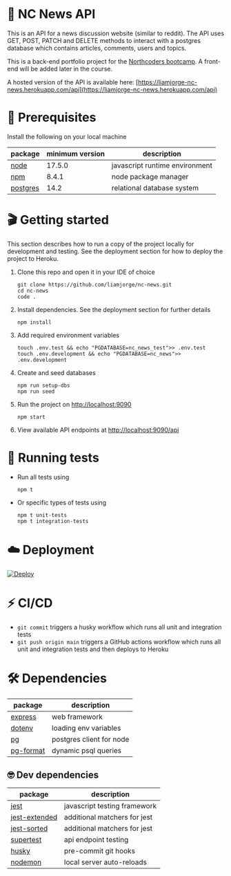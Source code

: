 # 📰 NC News API

This is an API for a news discussion website (similar to reddit). The API uses GET, POST, PATCH and DELETE methods to interact with a postgres database which contains articles, comments, users and topics.

This is a back-end portfolio project for the [Northcoders bootcamp](https://northcoders.com). A front-end will be added later in the course.

A hosted version of the API is available here: [https://liamjorge-nc-news.herokuapp.com/api](https://liamjorge-nc-news.herokuapp.com/api)

# 📣 Prerequisites

Install the following on your local machine

| package                                | minimum version | description                    |
| -------------------------------------- | --------------- | ------------------------------ |
| [node](https://nodejs.org/en/)         | 17.5.0          | javascript runtime environment |
| [npm](https://www.npmjs.com)           | 8.4.1           | node package manager           |
| [postgres](https://www.postgresql.org) | 14.2            | relational database system     |

# 🎬 Getting started

This section describes how to run a copy of the project locally for development and testing. See the deployment section for how to deploy the project to Heroku.

1. Clone this repo and open it in your IDE of choice

   ```
   git clone https://github.com/liamjorge/nc-news.git
   cd nc-news
   code .
   ```

2. Install dependencies. See the deployment section for further details

   ```
   npm install
   ```

3. Add required environment variables

   ```
   touch .env.test && echo "PGDATABASE=nc_news_test">> .env.test
   touch .env.development && echo "PGDATABASE=nc_news">> .env.development
   ```

4. Create and seed databases

   ```
   npm run setup-dbs
   npm run seed
   ```

5. Run the project on [http://localhost:9090](http://localhost:9090)

   ```
   npm start
   ```

6. View available API endpoints at [http://localhost:9090/api](http://localhost:9090/api)

# 🧪 Running tests

- Run all tests using

  ```
  npm t
  ```

- Or specific types of tests using

  ```
  npm t unit-tests
  npm t integration-tests
  ```

# ☁️ Deployment

[![Deploy](https://www.herokucdn.com/deploy/button.svg)](https://heroku.com/deploy?template=https://github.com/liamjorge/nc-news)

# ⚡️ CI/CD

- `git commit` triggers a husky workflow which runs all unit and integration tests
- `git push origin main` triggers a GitHub actions workflow which runs all unit and integration tests and then deploys to Heroku

# 🛠 Dependencies

| package                                              | description              |
| ---------------------------------------------------- | ------------------------ |
| [express](https://www.npmjs.com/package/express)     | web framework            |
| [dotenv](https://www.npmjs.com/package/dotenv)       | loading env variables    |
| [pg](https://www.npmjs.com/package/pg)               | postgres client for node |
| [pg-format](https://www.npmjs.com/package/pg-format) | dynamic psql queries     |

## 🤓 Dev dependencies

| package                                                      | description                  |
| ------------------------------------------------------------ | ---------------------------- |
| [jest](https://www.npmjs.com/package/jest)                   | javascript testing framework |
| [jest-extended](https://www.npmjs.com/package/jest-extended) | additional matchers for jest |
| [jest-sorted](https://www.npmjs.com/package/jest-sorted)     | additional matchers for jest |
| [supertest](https://www.npmjs.com/package/supertest)         | api endpoint testing         |
| [husky](https://www.npmjs.com/package/husky)                 | pre-commit git hooks         |
| [nodemon](https://www.npmjs.com/package/nodemon)             | local server auto-reloads    |
